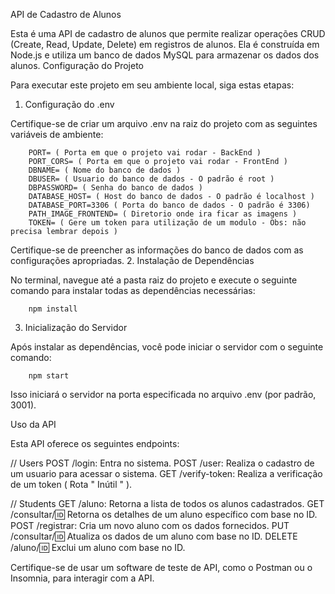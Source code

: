 API de Cadastro de Alunos

Esta é uma API de cadastro de alunos que permite realizar operações CRUD (Create, Read, Update, Delete) em registros de alunos. Ela é construída em Node.js e utiliza um banco de dados MySQL para armazenar os dados dos alunos.
Configuração do Projeto

Para executar este projeto em seu ambiente local, siga estas etapas:
1. Configuração do .env

Certifique-se de criar um arquivo .env na raiz do projeto com as seguintes variáveis de ambiente:

        PORT= ( Porta em que o projeto vai rodar - BackEnd )
        PORT_CORS= ( Porta em que o projeto vai rodar - FrontEnd )
        DBNAME= ( Nome do banco de dados )
        DBUSER= ( Usuario do banco de dados - O padrão é root )
        DBPASSWORD= ( Senha do banco de dados )
        DATABASE_HOST= ( Host do banco de dados - O padrão é localhost )
        DATABASE_PORT=3306 ( Porta do banco de dados - O padrão é 3306)
        PATH_IMAGE_FRONTEND= ( Diretorio onde ira ficar as imagens )
        TOKEN= ( Gere um token para utilização de um modulo - Obs: não precisa lembrar depois )

Certifique-se de preencher as informações do banco de dados com as configurações apropriadas.
2. Instalação de Dependências

No terminal, navegue até a pasta raiz do projeto e execute o seguinte comando para instalar todas as dependências necessárias:

        npm install

3. Inicialização do Servidor

Após instalar as dependências, você pode iniciar o servidor com o seguinte comando:

        npm start

Isso iniciará o servidor na porta especificada no arquivo .env (por padrão, 3001).

Uso da API

Esta API oferece os seguintes endpoints:

// Users
        POST /login: Entra no sistema.
        POST /user: Realiza o cadastro de um usuario para acessar o sistema.
        GET /verify-token: Realiza a verificação de um token ( Rota " Inútil " ).

// Students
        GET /aluno: Retorna a lista de todos os alunos cadastrados.
        GET /consultar/:id: Retorna os detalhes de um aluno específico com base no ID.
        POST /registrar: Cria um novo aluno com os dados fornecidos.
        PUT /consultar/:id: Atualiza os dados de um aluno com base no ID.
        DELETE /aluno/:id: Exclui um aluno com base no ID.

Certifique-se de usar um software de teste de API, como o Postman ou o Insomnia, para interagir com a API.